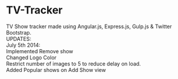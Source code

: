 TV-Tracker
==========

TV Show tracker made using Angular.js, Express.js, Gulp.js &amp; Twitter Bootstrap.   
UPDATES:  
July 5th 2014:   
  Implemented Remove show  
  Changed Logo Color  
  Restrict number of images to 5 to reduce delay on load.   
  Added Popular shows on Add Show view

